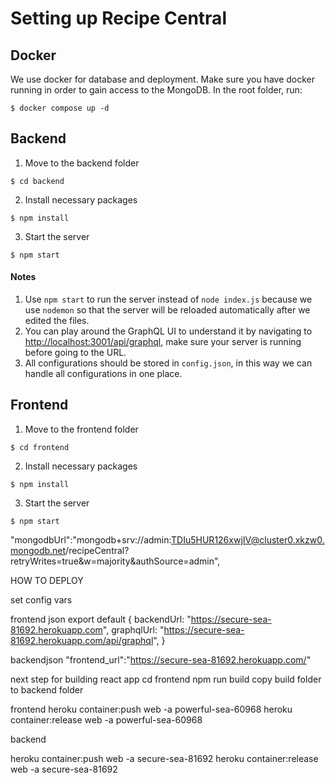 # Setting up Recipe Central

## Docker
We use docker for database and deployment. Make sure you have docker running in order to gain access to the MongoDB. In the root folder, run:
```
$ docker compose up -d
```

## Backend
1. Move to the backend folder
```
$ cd backend
```
2. Install necessary packages
```
$ npm install
```
3. Start the server
```
$ npm start
```

#### Notes
1. Use `npm start` to run the server instead of `node index.js` because we use `nodemon` so that the server will be reloaded automatically after we edited the files.
2. You can play around the GraphQL UI to understand it by navigating to [http://localhost:3001/api/graphql](http://localhost:3001/api/graphql), make sure your server is running before going to the URL.
3. All configurations should be stored in `config.json`, in this way we can handle all configurations in one place.

## Frontend
1. Move to the frontend folder
```
$ cd frontend
```
2. Install necessary packages
```
$ npm install
```
3. Start the server
```
$ npm start
```
  "mongodbUrl":"mongodb+srv://admin:TDIu5HUR126xwjIV@cluster0.xkzw0.mongodb.net/recipeCentral?retryWrites=true&w=majority&authSource=admin",


HOW TO DEPLOY

set config vars

frontend json
export default {
  backendUrl: "https://secure-sea-81692.herokuapp.com",
  graphqlUrl: "https://secure-sea-81692.herokuapp.com/api/graphql",
}

backendjson
"frontend_url":"https://secure-sea-81692.herokuapp.com/"

next step for building react app
cd frontend 
npm run build
copy build folder to backend folder

frontend
heroku container:push web -a powerful-sea-60968
heroku container:release web -a powerful-sea-60968

backend

heroku container:push web -a secure-sea-81692
heroku container:release web -a secure-sea-81692



